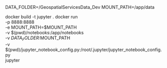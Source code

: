 DATA_FOLDER=/GeospatialServicesData_Dev
MOUNT_PATH=/app/data

docker build -t jupyter .
docker run \
    -p 8888:8888 \
    -e MOUNT_PATH=$MOUNT_PATH \
    -v $(pwd)/notebooks:/app/notebooks \
    -v $DATA_FOLDER:$MOUNT_PATH \
    -v $(pwd)/jupyter_notebook_config.py:/root/.jupyter/jupyter_notebook_config.py \
    jupyter
